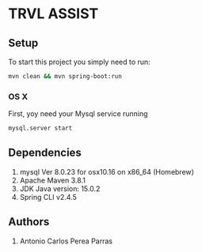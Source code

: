 # TRVL ASSIST

## Setup
To start this project you simply need to run:
 
```bash
mvn clean && mvn spring-boot:run
```

###  OS X
First, yoy need your Mysql service running
```bash
mysql.server start
```


## Dependencies
1. mysql Ver 8.0.23 for osx10.16 on x86_64 (Homebrew)
2. Apache Maven 3.8.1
3. JDK Java version: 15.0.2
4. Spring CLI v2.4.5

## Authors

1. Antonio Carlos Perea Parras
